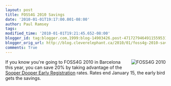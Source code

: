 ```yaml
---
layout: post
title: FOSS4G 2010 Savings
date: '2010-01-01T19:17:00.001-08:00'
author: Paul Ramsey
tags: 
modified_time: '2010-01-01T19:21:45.652-08:00'
blogger_id: tag:blogger.com,1999:blog-14903426.post-4717279464911559531
blogger_orig_url: http://blog.cleverelephant.ca/2010/01/foss4g-2010-savings.html
comments: True
---
```


[<img src="http://www.postgresonline.com/images/foss4g2010_small.png" style="float:right;padding-bottom:10px; padding-left:10px; border=0" alt="FOSS4G 2010" />](http://2010.foss4g.org/)If you know you're going to FOSS4G 2010 in Barcelona this year, you can save 20% by taking advantage of the [Sooper Dooper Early Registration](http://2010.foss4g.org/registration.php) rates.  Rates end January 15, the early bird gets the savings.